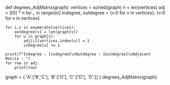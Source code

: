 def degrees_AdjMatrix(graph):
    vertices = sorted(graph)
    n = len(vertices)
    adj = [[0] * n for _ in range(n)]
    indegree, outdegree = {v:0 for v in vertices}, {v:0 for v in vertices}

    for i,v in enumerate(vertices):
        outdegree[v] = len(graph[v])
        for u in graph[v]:
            adj[i][vertices.index(u)] = 1
            indegree[u] += 1
    
    print(f"Indegree : {indegree}\nOutdegree : {outdegree}\nAdjacent Matrix : ")
    for row in adj:
        print(row)

graph = {
    'A':['B','C'],
    'B':['D'],
    'C':['D'],
    'D':[]
}
degrees_AdjMatrix(graph)